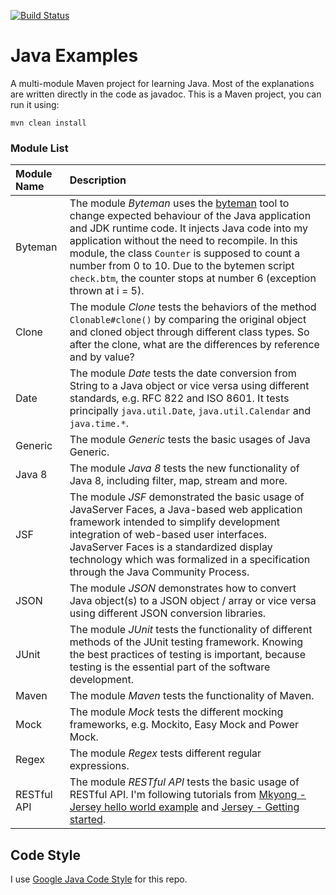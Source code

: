 [![Build Status][travis-img]][travis]

# Java Examples

A multi-module Maven project for learning Java. Most of the explanations are
written directly in the code as javadoc. This is a Maven project, you can run it
using:

    mvn clean install

### Module List

Module Name | Description
:--- | :---
Byteman | The module _Byteman_ uses the [byteman][bm] tool to change expected behaviour of the Java application and JDK runtime code. It injects Java code into my application without the need to recompile. In this module, the class `Counter` is supposed to count a number from 0 to 10. Due to the bytemen script `check.btm`, the counter stops at number 6 (exception thrown at i = 5).
Clone | The module _Clone_ tests the behaviors of the method `Clonable#clone()` by comparing the original object and cloned object through different class types. So after the clone, what are the differences by reference and by value?
Date | The module _Date_ tests the date conversion from String to a Java object or vice versa using different standards, e.g. RFC 822 and ISO 8601. It tests principally `java.util.Date`, `java.util.Calendar` and `java.time.*`.
Generic | The module _Generic_ tests the basic usages of Java Generic.
Java 8 | The module _Java 8_ tests the new functionality of Java 8, including filter, map, stream and more.
JSF | The module _JSF_ demonstrated the basic usage of JavaServer Faces, a Java-based web application framework intended to simplify development integration of web-based user interfaces. JavaServer Faces is a standardized display technology which was formalized in a specification through the Java Community Process.
JSON | The module _JSON_ demonstrates how to convert Java object(s) to a JSON object / array or vice versa using different JSON conversion libraries.
JUnit | The module _JUnit_ tests the functionality of different methods of the JUnit testing framework. Knowing the best practices of testing is important, because testing is the essential part of the software development.
Maven | The module _Maven_ tests the functionality of Maven.
Mock | The module _Mock_ tests the different mocking frameworks, e.g. Mockito, Easy Mock and Power Mock.
Regex | The module _Regex_ tests different regular expressions.
RESTful API | The module _RESTful API_ tests the basic usage of RESTful API. I'm following tutorials from [Mkyong - Jersey hello world example][mkyong-rest] and [Jersey - Getting started][jersey-getting-started].

## Code Style

I use [Google Java Code Style][style-java] for this repo.

[bm]: http://byteman.jboss.org
[jersey-getting-started]: https://jersey.java.net/documentation/latest/getting-started.html
[mkyong-rest]: https://www.mkyong.com/webservices/jax-rs/jersey-hello-world-example/
[style-java]: https://google.github.io/styleguide/javaguide.html
[travis]: https://travis-ci.org/mincong-h/java-examples
[travis-img]: https://travis-ci.org/mincong-h/java-examples.svg?branch=master
